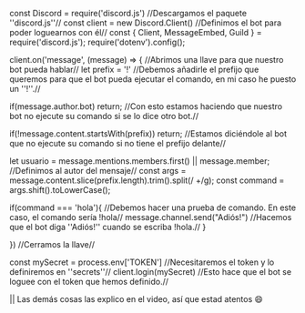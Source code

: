 
const Discord = require('discord.js') //Descargamos el paquete ''discord.js''//
const client = new Discord.Client() //Definimos el bot para poder loguearnos con él//
const { Client, MessageEmbed, Guild } = require('discord.js');
require('dotenv').config();


client.on('message', (message) => { //Abrimos una llave para que nuestro bot pueda hablar//
  let prefix = '!' //Debemos añadirle el prefijo que queremos para que el bot pueda ejecutar el comando, en mi caso he puesto un ''!''.//

  if(message.author.bot) return; //Con esto estamos haciendo que nuestro bot no ejecute su comando si se lo dice otro bot.//

  if(!message.content.startsWith(prefix)) return; //Estamos diciéndole al bot que no ejecute su comando si no tiene el prefijo delante//

  let usuario = message.mentions.members.first() || message.member; //Definimos al autor del mensaje//
  const args = message.content.slice(prefix.length).trim().split(/ +/g);
  const command = args.shift().toLowerCase();

  if(command === 'hola'){ //Debemos hacer una prueba de comando. En este caso, el comando sería !hola//
    message.channel.send("Adiós!") //Hacemos que el bot diga ''Adiós!'' cuando se escriba !hola.//
  }

}) //Cerramos la llave//


const mySecret = process.env['TOKEN'] //Necesitaremos el token y lo definiremos en ''secrets''//
client.login(mySecret) //Esto hace que el bot se loguee con el token que hemos definido.//

|| Las demás cosas las explico en el video, así que estad atentos 😄
